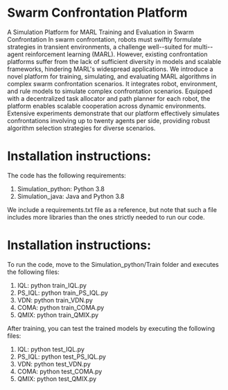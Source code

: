 # Swarm Confrontation Platform
A Simulation Platform for MARL Training and Evaluation in Swarm Confrontation
In swarm confrontation, robots must swiftly formulate strategies in transient environments, a challenge well--suited for multi--agent reinforcement learning (MARL). However, existing confrontation platforms suffer from the lack of sufficient diversity in models and scalable frameworks, hindering MARL's widespread applications. We introduce a novel platform for training, simulating, and evaluating MARL algorithms in complex swarm confrontation scenarios. It integrates robot, environment, and rule models to simulate complex confrontation scenarios. Equipped with a decentralized task allocator and path planner for each robot, the platform enables scalable cooperation across dynamic environments. Extensive experiments demonstrate that our platform effectively simulates confrontations involving up to twenty agents per side, providing robust algorithm selection strategies for diverse scenarios.

# Installation instructions:
The code has the following requirements:
1. Simulation_python: Python 3.8 
2. Simulation_java: Java and Python 3.8

We include a requirements.txt file as a reference, but note that such a file includes more libraries than the ones strictly needed to run our code.

# Installation instructions:
To run the code, move to the Simulation_python/Train folder and executes the following files:
1. IQL: python train_IQL.py
2. PS_IQL: python train_PS_IQL.py
3. VDN: python train_VDN.py
4. COMA: python train_COMA.py
5. QMIX: python train_QMIX.py
   
After training, you can test the trained models by executing the following files:
1. IQL: python test_IQL.py
2. PS_IQL: python test_PS_IQL.py
3. VDN: python test_VDN.py
4. COMA: python test_COMA.py
5. QMIX: python test_QMIX.py
